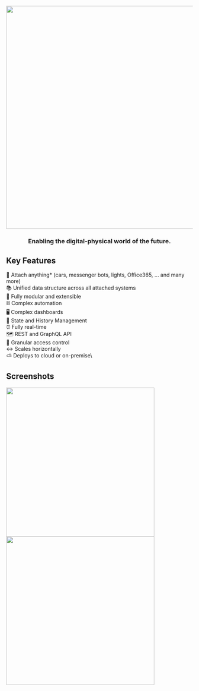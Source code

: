 <h1 align="center">
  <br>
  <a href="https://1src.tech"><img src="https://github.com/janhaa/one/blob/main/2_Logo%20Design%20Handout.png?raw=true" width="600"></a>
</h1>

<h3 align="center">
Enabling the digital-physical world of the future.
</h3>

## Key Features

:bricks: Attach anything* (cars, messenger bots, lights, Office365, ... and many more)\
:books: Unified data structure across all attached systems\
:electric_plug: Fully modular and extensible\
:chains: Complex automation\
:desktop_computer: Complex dashboards\
:bookmark_tabs: State and History Management\
:alarm_clock: Fully real-time\
:world_map: REST and GraphQL API\
:door: Granular access control\
:left_right_arrow: Scales horizontally\
:partly_sunny: Deploys to cloud or on-premise\

## Screenshots
<kbd>
  <a href="https://github.com/janhaa/one/blob/main/thing_state.PNG"><img src="https://github.com/janhaa/one/blob/main/thing_state.PNG" width="400"></a>
</kbd>
<kbd>
  <a href="https://github.com/janhaa/one/blob/main/thing_state.PNG"><img src="https://github.com/janhaa/one/blob/main/thing_state.PNG" width="400"></a>
</kbd>  
